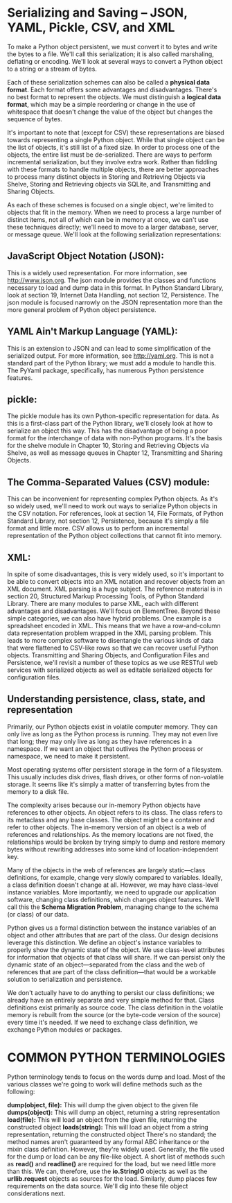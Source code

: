 # Serializing and Saving – JSON, YAML, Pickle, CSV, and XML
To make a Python object persistent, we must convert it to bytes and write the bytes to a file. We'll call this serialization; it is also called marshaling, deflating or encoding. We'll look at several ways to convert a Python object to a string or a stream of bytes.

Each of these serialization schemes can also be called a **physical data format**. Each format offers some advantages and disadvantages. There's no best format to represent the objects. We must distinguish a **logical data format**, which may be a simple reordering or change in the use of whitespace that doesn't change the value of the object but changes the sequence of bytes.

It's important to note that (except for CSV) these representations are biased towards representing a single Python object. While that single object can be the list of objects, it's still list of a fixed size. In order to process one of the objects, the entire list must be de-serialized. There are ways to perform incremental serialization, but they involve extra work. Rather than fiddling with these formats to handle multiple objects, there are better approaches to process many distinct objects in Storing and Retrieving Objects via Shelve, Storing and Retrieving objects via SQLite, and Transmitting and Sharing Objects.

As each of these schemes is focused on a single object, we're limited to objects that fit in the memory. When we need to process a large number of distinct items, not all of which can be in memory at once, we can't use these techniques directly; we'll need to move to a larger database, server, or message queue. We'll look at the following serialization representations:

## JavaScript Object Notation (JSON): 
This is a widely used representation. For more information, see http://www.json.org. The json module provides the classes and functions necessary to load and dump data in this format. In Python Standard Library, look at section 19, Internet Data Handling, not section 12, Persistence. The json module is focused narrowly on the JSON representation more than the more general problem of Python object persistence.
## YAML Ain't Markup Language (YAML): 
This is an extension to JSON and can lead to some simplification of the serialized output. For more information, see http://yaml.org. This is not a standard part of the Python library; we must add a module to handle this. The PyYaml package, specifically, has numerous Python persistence features.
## pickle: 
The pickle module has its own Python-specific representation for data. As this is a first-class part of the Python library, we'll closely look at how to serialize an object this way. This has the disadvantage of being a poor format for the interchange of data with non-Python programs. It's the basis for the shelve module in Chapter 10, Storing and Retrieving Objects via Shelve, as well as message queues in Chapter 12, Transmitting and Sharing Objects.
## The Comma-Separated Values (CSV) module: 
This can be inconvenient for representing complex Python objects. As it's so widely used, we'll need to work out ways to serialize Python objects in the CSV notation. For references, look at section 14, File Formats, of Python Standard Library, not section 12, Persistence, because it's simply a file format and little more. CSV allows us to perform an incremental representation of the Python object collections that cannot fit into memory.
## XML: 
In spite of some disadvantages, this is very widely used, so it's important to be able to convert objects into an XML notation and recover objects from an XML document. XML parsing is a huge subject. The reference material is in section 20, Structured Markup Processing Tools, of Python Standard Library. There are many modules to parse XML, each with different advantages and disadvantages. We'll focus on ElementTree.
Beyond these simple categories, we can also have hybrid problems. One example is a spreadsheet encoded in XML. This means that we have a row-and-column data representation problem wrapped in the XML parsing problem. This leads to more complex software to disentangle the various kinds of data that were flattened to CSV-like rows so that we can recover useful Python objects. Transmitting and Sharing Objects, and Configuration Files and Persistence, we'll revisit a number of these topics as we use RESTful web services with serialized objects as well as editable serialized objects for configuration files.

## Understanding persistence, class, state, and representation
Primarily, our Python objects exist in volatile computer memory. They can only live as long as the Python process is running. They may not even live that long; they may only live as long as they have references in a namespace. If we want an object that outlives the Python process or namespace, we need to make it persistent.

Most operating systems offer persistent storage in the form of a filesystem. This usually includes disk drives, flash drives, or other forms of non-volatile storage. It seems like it's simply a matter of transferring bytes from the memory to a disk file.

The complexity arises because our in-memory Python objects have references to other objects. An object refers to its class. The class refers to its metaclass and any base classes. The object might be a container and refer to other objects. The in-memory version of an object is a web of references and relationships. As the memory locations are not fixed, the relationships would be broken by trying simply to dump and restore memory bytes without rewriting addresses into some kind of location-independent key.

Many of the objects in the web of references are largely static—class definitions, for example, change very slowly compared to variables. Ideally, a class definition doesn't change at all. However, we may have class-level instance variables. More importantly, we need to upgrade our application software, changing class definitions, which changes object features. We'll call this the **Schema Migration Problem**, managing change to the schema (or class) of our data.

Python gives us a formal distinction between the instance variables of an object and other attributes that are part of the class. Our design decisions leverage this distinction. We define an object's instance variables to properly show the dynamic state of the object. We use class-level attributes for information that objects of that class will share. If we can persist only the dynamic state of an object—separated from the class and the web of references that are part of the class definition—that would be a workable solution to serialization and persistence.

We don't actually have to do anything to persist our class definitions; we already have an entirely separate and very simple method for that. Class definitions exist primarily as source code. The class definition in the volatile memory is rebuilt from the source (or the byte-code version of the source) every time it's needed. If we need to exchange class definition, we exchange Python modules or packages.

# COMMON PYTHON TERMINOLOGIES
Python terminology tends to focus on the words dump and load. Most of the various classes we're going to work will define methods such as the following:

**dump(object, file):** This will dump the given object to the given file
**dumps(object):** This will dump an object, returning a string representation
**load(file):** This will load an object from the given file, returning the constructed object
**loads(string):** This will load an object from a string representation, returning the constructed object
There's no standard; the method names aren't guaranteed by any formal ABC inheritance or the mixin class definition. However, they're widely used. Generally, the file used for the dump or load can be any file-like object. A short list of methods such as **read()** and **readline()** are required for the load, but we need little more than this. We can, therefore, use the **io.StringIO** objects as well as the **urllib.request** objects as sources for the load. Similarly, dump places few requirements on the data source. We'll dig into these file object considerations next.

